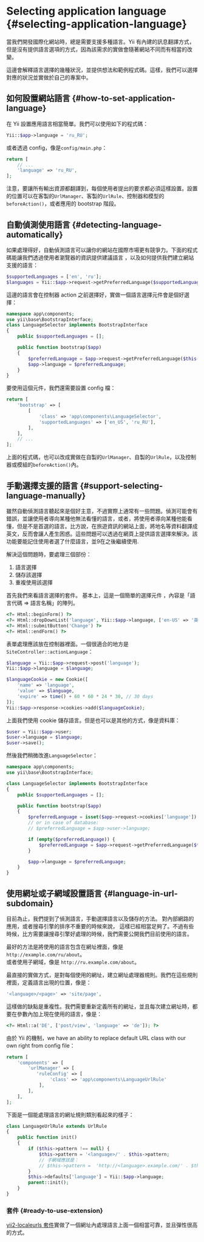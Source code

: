 # Selecting application language {#selecting-application-language}

當我們開發國際化網站時，總是需要支援多種語言。Yii 有內建的訊息翻譯方式，但是沒有提供語言選項的方式，因為該需求的實做會隨著網站不同而有相當的改變。

這邊會解釋語言選擇的幾種狀況，並提供想法和範例程式碼。這樣，我們可以選擇對應的狀況並實做於自己的專案中。

## 如何設置網站語言 {#how-to-set-application-language}

在 Yii 設置應用語言相當簡單。我們可以使用如下的程式碼：

```php
Yii::$app->language = 'ru_RU';
```

或者透過 config，像是`config/main.php`：

```php
return [
    // ...
    'language' => 'ru_RU',
];
```

注意，要讓所有輸出資源都翻譯到，每個使用者提出的要求都必須這樣設置。設置的位置可以在客製的`UrlManager`、客製的`UrlRule`、控制器和模型的 `beforeAction()`，或者應用的 bootstrap 階段。

## 自動偵測使用語言 {#detecting-language-automatically}

如果處理得好，自動偵測語言可以讓你的網站在國際市場更有競爭力。下面的程式碼能讓我們透過使用者瀏覽器的資訊提供建議語言 ，以及如何提供我們建立網站支援的語言：

```php
$supportedLanguages = ['en', 'ru'];
$languages = Yii::$app->request->getPreferredLanguage($supportedLanguages);
```

這邊的語言會在控制器 action 之前選擇好，實做一個語言選擇元件會是個好選擇：

```php
namespace app\components;
use yii\base\BootstrapInterface;
class LanguageSelector implements BootstrapInterface
{
    public $supportedLanguages = [];

    public function bootstrap($app)
    {
        $preferredLanguage = $app->request->getPreferredLanguage($this->supportedLanguages);
        $app->language = $preferredLanguage;
    }
}
```

要使用這個元件，我們還需要設置 config 檔：

```php
return [
    'bootstrap' => [
        [
            'class' => 'app\components\LanguageSelector',
            'supportedLanguages' => ['en_US', 'ru_RU'],
        ],
    ],
    // ...
];
```

上面的程式碼，也可以改成實做在自製的`UrlManager`、自製的`UrlRule`，以及控制器或模組的`beforeAction()`內。

## 手動選擇支援的語言 {#support-selecting-language-manually}

雖然自動偵測語言聽起來是個好主意，不過實際上通常有一些問題。偵測可能會有錯誤，並讓使用者導向某種他無法看懂的語言，或者，將使用者導向某種他能看懂，但是不是首選的語言。比方說，在旅遊資訊的網站上面，將地名等資料翻譯成英文，反而會讓人產生困惑。這些問題可以透過在網頁上提供語言選擇來解決。該功能要能記住使用者選了什麼語言，並9在之後繼續使用.

解決這個問題時，要處理三個部份：

1. 語言選擇
2. 儲存該選擇
3. 重複使用該選擇

首先我們來看語言選擇的套件。 基本上，這是一個簡單的選擇元件 ，內容是「語言代碼 =&gt; 語言名稱」的陣列。

```php
<?= Html::beginForm() ?>
<?= Html::dropDownList('language', Yii::$app->language, ['en-US' => '英文', 'zh-CN' => '中文']) ?>
<?= Html::submitButton('Change') ?>
<?= Html::endForm() ?>
```

表單處理應該放在控制器裡面。一個很適合的地方是`SiteController::actionLanguage`：

```php
$language = Yii::$app->request->post('language');
Yii::$app->language = $language;

$languageCookie = new Cookie([
    'name' => 'language',
    'value' => $language,
    'expire' => time() + 60 * 60 * 24 * 30, // 30 days
]);
Yii::$app->response->cookies->add($languageCookie);
```

上面我們使用 cookie 儲存語言。但是也可以是其他的方式，像是資料庫：

```php
$user = Yii::$app->user;
$user->language = $language;
$user->save();
```

然後我們稍微改進`LanguageSelector`：

```php
namespace app\components;
use yii\base\BootstrapInterface;

class LanguageSelector implements BootstrapInterface
{
    public $supportedLanguages = [];

    public function bootstrap($app)
    {
        $preferredLanguage = isset($app->request->cookies['language']) ? (string)$app->request->cookies['language'] : null;
        // or in case of database:
        // $preferredLanguage = $app->user->language;

        if (empty($preferredLanguage)) {
            $preferredLanguage = $app->request->getPreferredLanguage($this->supportedLanguages);
        }

        $app->language = $preferredLanguage;
    }
}
```

## 使用網址或子網域設置語言 {#language-in-url-subdomain}

目前為止，我們提到了偵測語言，手動選擇語言以及儲存的方法。 對內部網路的應用，或者搜尋引擎的排序不重要的時候來說， 這樣已經相當足夠了。不過有些時候，比方需要讓搜尋引擎好處理的時候，我們需要公開我們目前使用的語言。

最好的方法是將使用的語言包含在網址裡面，像是`http://example.com/ru/about`。  
或者使用子網域，像是 `http://ru.example.com/about`。

最直接的實做方式，是對每個使用的網址，建立網址處理器規則。我們在這些規則裡面，定義語言出現的位置，像是：

```php
'<language>/<page>' => 'site/page',
```

這樣做的缺點是重複性。我們需要重新定義所有的網址，並且每次建立網址時，都要在參數內加上現在使用的語言，像是：

```php
<?= Html::a('DE', ['post/view', 'language' => 'de']); ?>
```

由於 Yii 的機制，we have an ability to replace default URL class with our own right from config file：

```php
return [
    'components' => [
        'urlManager' => [
           'ruleConfig' => [
                'class' => 'app\components\LanguageUrlRule'
            ],
        ],
    ],
];
```

下面是一個能處理語言的網址規則類別看起來的樣子：

```php
class LanguageUrlRule extends UrlRule
{
    public function init()
    {
        if ($this->pattern !== null) {
            $this->pattern = '<language>/' . $this->pattern;
            // 子網域應該是：
            // $this->pattern =  'http://<language>.example.com/' . $this->pattern,
        }
        $this->defaults['language'] = Yii::$app->language;
        parent::init();
    }
}
```

### 套件 {#ready-to-use-extension}

[yii2-localeurls 套件](https://github.com/codemix/yii2-localeurls)實做了一個網址內處理語言上面一個相當可靠，並且彈性很高的方式。

